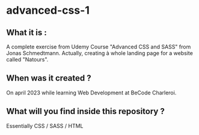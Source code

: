 # advanced-css-1

## What it is :
A complete exercise from Udemy Course "Advanced CSS and SASS" from Jonas Schmedtmann.
Actually, creating à whole landing page for a website called "Natours".

## When was it created ?
On april 2023 while learning Web Development at BeCode Charleroi.

## What will you find inside this repository ?
Essentially CSS / SASS / HTML
